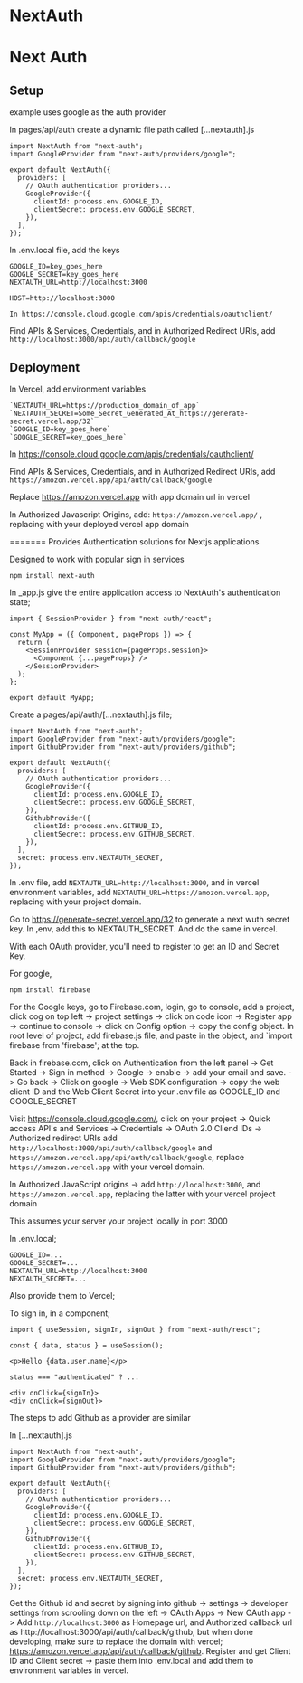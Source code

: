 # NextAuth

# Next Auth

## Setup

example uses google as the auth provider

In pages/api/auth create a dynamic file path called [...nextauth].js

    import NextAuth from "next-auth";
    import GoogleProvider from "next-auth/providers/google";

    export default NextAuth({
      providers: [
        // OAuth authentication providers...
        GoogleProvider({
          clientId: process.env.GOOGLE_ID,
          clientSecret: process.env.GOOGLE_SECRET,
        }),
      ],
    });

In .env.local file, add the keys

    GOOGLE_ID=key_goes_here
    GOOGLE_SECRET=key_goes_here
    NEXTAUTH_URL=http://localhost:3000

    HOST=http://localhost:3000

    In https://console.cloud.google.com/apis/credentials/oauthclient/

Find APIs & Services, Credentials, and in Authorized Redirect URIs, add
`http://localhost:3000/api/auth/callback/google`

## Deployment

In Vercel, add environment variables

    `NEXTAUTH_URL=https://production_domain_of_app`  
    `NEXTAUTH_SECRET=Some_Secret_Generated_At_https://generate-secret.vercel.app/32`
    `GOOGLE_ID=key_goes_here`
    `GOOGLE_SECRET=key_goes_here`


In https://console.cloud.google.com/apis/credentials/oauthclient/

Find APIs & Services, Credentials, and in Authorized Redirect URIs, add
`https://amozon.vercel.app/api/auth/callback/google`

Replace https://amozon.vercel.app with app domain url in vercel

In Authorized Javascript Origins, add:
`https://amozon.vercel.app/` , replacing with your deployed vercel app domain




=======
Provides Authentication solutions for Nextjs applications

Designed to work with popular sign in services

    npm install next-auth

In _app.js give the entire application access to NextAuth's authentication state;

    import { SessionProvider } from "next-auth/react";

    const MyApp = ({ Component, pageProps }) => {
      return (
        <SessionProvider session={pageProps.session}>
          <Component {...pageProps} />
        </SessionProvider>
      );
    };

    export default MyApp;

Create a pages/api/auth/[...nextauth].js file;

    import NextAuth from "next-auth";
    import GoogleProvider from "next-auth/providers/google";
    import GithubProvider from "next-auth/providers/github";

    export default NextAuth({
      providers: [
        // OAuth authentication providers...
        GoogleProvider({
          clientId: process.env.GOOGLE_ID,
          clientSecret: process.env.GOOGLE_SECRET,
        }),
        GithubProvider({
          clientId: process.env.GITHUB_ID,
          clientSecret: process.env.GITHUB_SECRET,
        }),
      ],
      secret: process.env.NEXTAUTH_SECRET,
    });

  In .env file, add `NEXTAUTH_URL=http://localhost:3000`, and in vercel environment variables, add `NEXTAUTH_URL=https://amozon.vercel.app`, replacing with your project domain.

  Go to https://generate-secret.vercel.app/32 to generate a next wuth secret key. In ,env, add this to NEXTAUTH_SECRET. And do the same in vercel.


With each OAuth provider, you'll need to register to get an ID and Secret Key.

For google,

    npm install firebase

For the Google keys, go to Firebase.com, login, go to console, add a project, click cog on top left -> project settings -> click on code icon -> Register app -> continue to console -> click on Config option -> copy the config object.
In root level of project, add firebase.js file, and paste in the object, and `import firebase from 'firebase'; at the top.

Back in firebase.com, click on Authentication from the left panel -> Get Started -> Sign in method -> Google -> enable -> add your email and save. -> Go back -> Click on google -> Web SDK configuration -> copy the web client ID and the Web Client Secret into your .env file as GOOGLE_ID and GOOGLE_SECRET

Visit https://console.cloud.google.com/, click on your project -> Quick access API's and Services -> Credentials -> OAuth 2.0 Cliend IDs -> Authorized redirect URIs add `http://localhost:3000/api/auth/callback/google` and `https://amozon.vercel.app/api/auth/callback/google`, replace `https://amozon.vercel.app` with your vercel domain.

In Authorized JavaScript origins -> add `http://localhost:3000`, and `https://amozon.vercel.app`, replacing the latter with your vercel project domain

This assumes your server your project locally in port 3000


In .env.local;

    GOOGLE_ID=...
    GOOGLE_SECRET=...
    NEXTAUTH_URL=http://localhost:3000
    NEXTAUTH_SECRET=...

Also provide them to Vercel;

To sign in, in a component;

    import { useSession, signIn, signOut } from "next-auth/react";

    const { data, status } = useSession();

    <p>Hello {data.user.name}</p>

    status === "authenticated" ? ...

    <div onClick={signIn}>
    <div onClick={signOut}>


The steps to add Github as a provider are similar

In [...nextauth].js

    import NextAuth from "next-auth";
    import GoogleProvider from "next-auth/providers/google";
    import GithubProvider from "next-auth/providers/github";

    export default NextAuth({
      providers: [
        // OAuth authentication providers...
        GoogleProvider({
          clientId: process.env.GOOGLE_ID,
          clientSecret: process.env.GOOGLE_SECRET,
        }),
        GithubProvider({
          clientId: process.env.GITHUB_ID,
          clientSecret: process.env.GITHUB_SECRET,
        }),
      ],
      secret: process.env.NEXTAUTH_SECRET,
    });

Get the Github id and secret by signing into github -> settings -> developer settings from scrooling down on the left -> OAuth Apps -> New OAuth app -> Add `http://localhost:3000` as Homepage url, and Authorized callback url as http://localhost:3000/api/auth/callback/github, but when done developing, make sure to replace the domain with vercel; https://amozon.vercel.app/api/auth/callback/github. Register and get Client ID and Client secret -> paste them into .env.local and add them to environment variables in vercel.